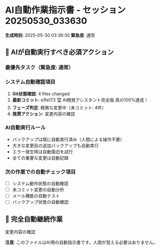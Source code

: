 # AI自動作業指示書 - セッション20250530_033630

**生成時刻**: 2025-05-30 03:36:30
**緊急度**: 通常

## 🤖 AIが自動実行すべき必須アクション

### 最優先タスク（緊急度: 通常）


### システム自動確認項目
1. **Git状態確認**: 4 files changed
2. **最新コミット**: e1fe173 🏆 AI開発アシスタント完全版 真の100%達成！
3. **フェーズ判定**: 軽微な変更中（未コミット: 4件）
4. **推奨アクション**: 変更内容の確認

### AI自動実行ルール
- バックアップは既に自動実行済み（人間による操作不要）
- 大きな変更前の追加バックアップも自動実行
- エラー発生時は自動復旧を試行
- 全ての重要な変更は自動記録

### 次の作業での自動チェック項目
- [ ] システム動作状態の自動確認
- [ ] 未コミット変更の自動分析
- [ ] メール機能の自動テスト
- [ ] バックアップ状態の自動確認

## 🔄 完全自動継続作業
変更内容の確認

**注意**: このファイルはAI用の自動指示書です。人間が覚える必要はありません。

